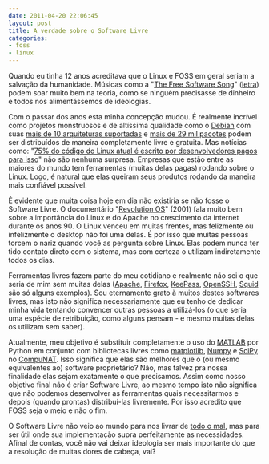```yaml
---
date: 2011-04-20 22:06:45
layout: post
title: A verdade sobre o Software Livre
categories:
- foss
- linux
---
```


Quando eu tinha 12 anos acreditava que o Linux e FOSS em geral seriam a salvação da humanidade. Músicas como a "[The Free Software Song](http://www.youtube.com/watch?v=xSkCny-HtTw)" ([letra](http://www.gnu.org/music/free-software-song.html)) podem soar muito bem na teoria, como se ninguém precisasse de dinheiro e todos nos alimentássemos de ideologias.

Com o passar dos anos esta minha concepção mudou. É realmente incrível como projetos monstruosos e de altíssima qualidade como o [Debian](http://www.debian.org/) com suas [mais de 10 arquiteturas suportadas](http://www.debian.org/ports/index.en.html) e [mais de 29 mil pacotes](http://www.debian.org/News/2011/20110205a) podem ser distribuídos de maneira completamente livre e gratuita. Mas notícias como: "[75% do código do Linux atual é escrito por desenvolvedores pagos para isso](http://br-linux.org/2010/75-do-codigo-do-linux-atual-e-escrito-por-desenvolvedores-pagos-para-isso/)" não são nenhuma surpresa. Empresas que estão entre as maiores do mundo tem ferramentas (muitas delas pagas) rodando sobre o Linux. Logo, é natural que elas queiram seus produtos rodando da maneira mais confiável possível.

É evidente que muita coisa hoje em dia não existiria se não fosse o Software Livre. O documentário "[Revolution OS](http://www.imdb.com/title/tt0308808/)" (2001) fala muito bem sobre a importância do Linux e do Apache no crescimento da internet durante os anos 90. O Linux venceu em muitas frentes, mas felizmente ou infelizmente o desktop não foi uma delas. É por isso que muitas pessoas torcem o nariz quando você as pergunta sobre Linux. Elas podem nunca ter tido contato direto com o sistema, mas com certeza o utilizam indiretamente todos os dias.

Ferramentas livres fazem parte do meu cotidiano e realmente não sei o que seria de mim sem muitas delas ([Apache](http://projects.apache.org/projects/http_server.html), [Firefox](http://www.mozilla.com/pt-BR/firefox/), [KeePass](http://keepass.info/), [OpenSSH](http://www.openssh.com/), [Squid](http://www.squid-cache.org/) são só alguns exemplos). Sou eternamente grato à muitos destes softwares livres, mas isto não significa necessariamente que eu tenho de dedicar minha vida tentando convencer outras pessoas a utilizá-los (o que seria uma espécie de retribuição, como alguns pensam - e mesmo muitas delas os utilizam sem saber).

Atualmente, meu objetivo é substituir completamente o uso do [MATLAB](http://www.mathworks.com/products/matlab/description1.html) por Python em conjunto com bibliotecas livres como [matplotlib](http://matplotlib.sourceforge.net/), [Numpy](http://numpy.scipy.org/) e [SciPy](http://www.scipy.org/) no [CompuNAT](http://compunat.org/). Isso significa que elas são melhores que o (ou mesmo equivalentes ao) software proprietário? Não, mas talvez pra nossa finalidade elas sejam exatamente o que precisamos. Assim como nosso objetivo final não é criar Software Livre, ao mesmo tempo isto não significa que não podemos desenvolver as ferramentas quais necessitarmos e depois (quando prontas) distribuí-las livremente. Por isso acredito que FOSS seja o meio e não o fim.

O Software Livre não veio ao mundo para nos livrar de [todo o mal](http://www.microsoft.com/), mas para ser útil onde sua implementação supra perfeitamente as necessidades. Afinal de contas, você não vai deixar ideologia ser mais importante do que a resolução de muitas dores de cabeça, vai?
